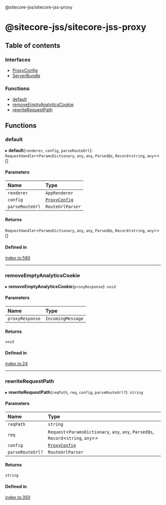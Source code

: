 @sitecore-jss/sitecore-jss-proxy

# @sitecore-jss/sitecore-jss-proxy

## Table of contents

### Interfaces

- [ProxyConfig](interfaces/ProxyConfig.md)
- [ServerBundle](interfaces/ServerBundle.md)

### Functions

- [default](README.md#default)
- [removeEmptyAnalyticsCookie](README.md#removeemptyanalyticscookie)
- [rewriteRequestPath](README.md#rewriterequestpath)

## Functions

### default

▸ **default**(`renderer`, `config`, `parseRouteUrl`): `RequestHandler`<`ParamsDictionary`, `any`, `any`, `ParsedQs`, `Record`<`string`, `any`\>\>[]

#### Parameters

| Name | Type |
| :------ | :------ |
| `renderer` | `AppRenderer` |
| `config` | [`ProxyConfig`](interfaces/ProxyConfig.md) |
| `parseRouteUrl` | `RouteUrlParser` |

#### Returns

`RequestHandler`<`ParamsDictionary`, `any`, `any`, `ParsedQs`, `Record`<`string`, `any`\>\>[]

#### Defined in

[index.ts:580](https://github.com/Sitecore/jss/blob/69473d06f/packages/sitecore-jss-proxy/src/index.ts#L580)

___

### removeEmptyAnalyticsCookie

▸ **removeEmptyAnalyticsCookie**(`proxyResponse`): `void`

#### Parameters

| Name | Type |
| :------ | :------ |
| `proxyResponse` | `IncomingMessage` |

#### Returns

`void`

#### Defined in

[index.ts:24](https://github.com/Sitecore/jss/blob/69473d06f/packages/sitecore-jss-proxy/src/index.ts#L24)

___

### rewriteRequestPath

▸ **rewriteRequestPath**(`reqPath`, `req`, `config`, `parseRouteUrl?`): `string`

#### Parameters

| Name | Type |
| :------ | :------ |
| `reqPath` | `string` |
| `req` | `Request`<`ParamsDictionary`, `any`, `any`, `ParsedQs`, `Record`<`string`, `any`\>\> |
| `config` | [`ProxyConfig`](interfaces/ProxyConfig.md) |
| `parseRouteUrl?` | `RouteUrlParser` |

#### Returns

`string`

#### Defined in

[index.ts:350](https://github.com/Sitecore/jss/blob/69473d06f/packages/sitecore-jss-proxy/src/index.ts#L350)
